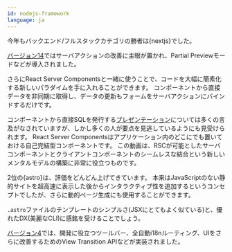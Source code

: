```yaml
---
id: nodejs-framework
language: ja
---
```


今年もバックエンド/フルスタックカテゴリの勝者は{nextjs}でした。

[バージョン14](https://nextjs.org/blog/next-14)ではサーバアクションの改善に主眼が置かれ、Partial Previewモードなどが導入されました。

さらにReact Server Componentsと一緒に使うことで、コードを大幅に簡素化する新しいパラダイムを手に入れることができます。
コンポーネントから直接データを非同期に取得し、データの更新もフォームをサーバアクションにバインドするだけです。

コンポーネントから直接SQLを発行する[プレゼンテーション](https://www.youtube.com/watch?v=9CN9RCzznZc&t=0s)については多くの言及がなされていますが、しかし多くの人が要点を見逃しているようにも見受けられます。
React Server Componentsはアプリケーション内のどこにでも置いておける自己完結型コンポーネントです。
この動画は、RSCが可能としたサーバコンポーネントとクライアントコンポーネントのシームレスな結合という新しいメンタルモデルの構築に非常に役立つものです。

2位の{astro}は、評価をどんどん上げてきています。
本来はJavaScriptのない静的サイトを超高速に表示した後からインタラクティブ性を追加するというコンセプトでしたが、さらに動的ページ生成にも使用することができます。

`.astro`ファイルのテンプレートのシンプルさ(JSXにとてもよく似ている)と、優れたDX(美麗なCLI)に感銘を受けることでしょう。

[バージョン4](https://astro.build/blog/astro-4/)では、開発に役立つツールバー、全自動i18nルーティング、UIをさらに改善するためのView Transition APIなどが実装されました。
